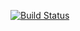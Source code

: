 [![Build Status](https://travis-ci.org/hypewang/CSE110LAB5.svg?branch=master)](https://travis-ci.org/hypewang/CSE110LAB5)
